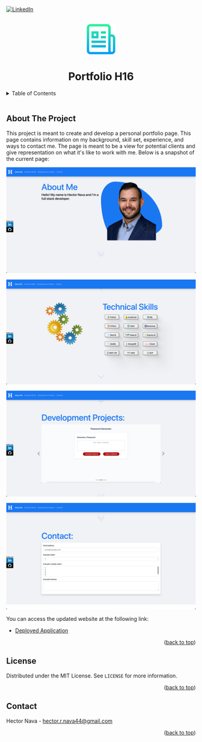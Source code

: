 <div id="top"></div>

[![LinkedIn][linkedin-shield]][linkedin-url]

<!-- Project Logo -->
<br/>
<div align="center">
    <img src="./public/img/readmelogo.png" alt="Logo" width="80" height="80">
    <h1 align="center">Portfolio H16</h1>
</div>

<!-- Table of Contents -->
<details>
    <summary>Table of Contents</summary>
    <ol>
        <li><a href="#about-the-project">About The Project</a></li>
        <li><a href="#license">License</a></li>
        <li><a href="#contact">Contact</a></li>
    </ol>
</details>
<br/>

## About The Project
This project is meant to create and develop a personal portfolio page. This page contains information on my background, skill set, experience, and ways to contact me. The page is meant to be a view for potential clients and give representation on what it's like to work with me. Below is a snapshot of the current page:

![Primary][primary-screenshot]

![Technology][technology-screenshot]

![Project][project-screenshot]

![Contact][contact-screenshot]

You can access the updated website at the following link:
* [Deployed Application]()

<p align="right">(<a href="#top">back to top</a>)</p>

## License
Distributed under the MIT License. See `LICENSE` for more information.

<p align="right">(<a href="#top">back to top</a>)</p>

## Contact
Hector Nava - hector.r.nava44@gmail.com

<p align="right">(<a href="#top">back to top</a>)</p>

<!-- MARKDOWN LINKS & IMAGES -->
[contact-screenshot]: ./public/img/contact-ss.png
[project-screenshot]: ./public/img/project-ss.png
[technology-screenshot]: ./public/img/techskills-ss.png
[primary-screenshot]: ./public/img/primary-ss.png
[linkedin-shield]: https://img.shields.io/badge/-LinkedIn-black.svg?style=for-the-badge&logo=linkedin&colorB=555
[linkedin-url]: https://linkedin.com/in/hector-nava-mba

